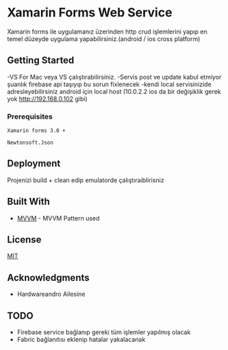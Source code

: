 # Xamarin Forms Web Service 

Xamarin forms ile uygulamanız üzerinden http crud işlemlerini yapıp en temel düzeyde
uygulama yapabilirsiniz.(android / ios cross platform)

## Getting Started
 -VS For Mac veya VS çalıştırabilirsiniz.
 -Servis post ve update kabul etmiyor şuanlık firebase api taşıyıp bu sorun fixlenecek
 -kendi local servisinizide adresleyebilirsiniz android için local host (10.0.2.2 ios da bir değişiklik gerek yok http://192.168.0.102 gibi)
### Prerequisites
```
Xamarin forms 3.0 +
```
```
Newtonsoft.Json 
```


## Deployment

 Projenizi build + clean edip emulatorde çalıştıraiblirisniz

## Built With

* [MVVM](https://docs.microsoft.com/en-us/previous-versions/msp-n-p/hh848246(v=pandp.10)) - MVVM Pattern used


## License

 [MIT](http://ozgurlisanslar.org.tr/mit/) 

## Acknowledgments

* Hardwareandro Ailesine

## TODO
* Firebase service bağlanıp gereki tüm işlemler yapılmış olacak
* Fabric bağlanıtısı eklenip hatalar yakalacanak
